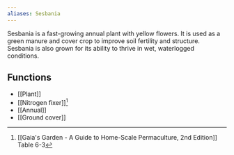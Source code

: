 ```yaml
---
aliases: Sesbania
---
```

Sesbania is a fast-growing annual plant with yellow flowers. It is used as a green manure and cover crop to improve soil fertility and structure. Sesbania is also grown for its ability to thrive in wet, waterlogged conditions.
## Functions
- [[Plant]]
- [[Nitrogen fixer]][^1]
- [[Annual]]
- [[Ground cover]]

[^1]: [[Gaia's Garden - A Guide to Home-Scale Permaculture, 2nd Edition]] Table 6-3
